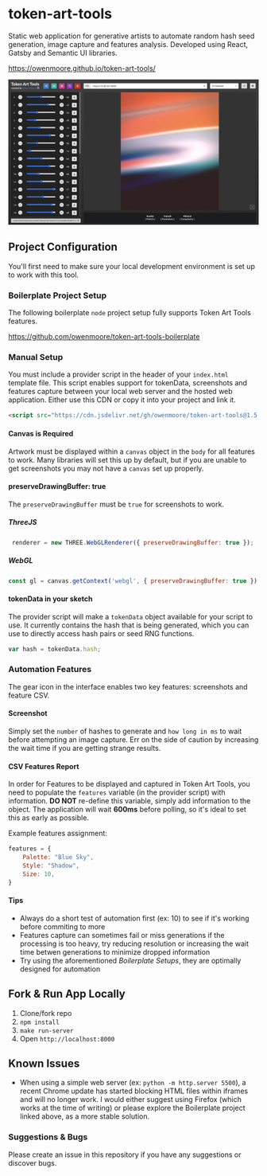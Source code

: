 # token-art-tools
Static web application for generative artists to automate random hash seed generation, image capture and features analysis. Developed using React, Gatsby and Semantic UI libraries.

https://owenmoore.github.io/token-art-tools/

![screenshot](assets/preview.jpg)

## Project Configuration

You'll first need to make sure your local development environment is set up to work with this tool.

### Boilerplate Project Setup

The following boilerplate `node` project setup fully supports Token Art Tools features.

https://github.com/owenmoore/token-art-tools-boilerplate

### Manual Setup

You must include a provider script in the header of your `index.html` template file. This script enables support for tokenData, screenshots and features capture between your local web server and the hosted web application. Either use this CDN or copy it into your project and link it.

```html
<script src="https://cdn.jsdelivr.net/gh/owenmoore/token-art-tools@1.5.2/providers/artblocks.js"></script>
```

#### Canvas is Required

Artwork must be displayed within a `canvas` object in the `body` for all features to work. Many libraries will set this up by default, but if you are unable to get screenshots you may not have a `canvas` set up properly.

#### preserveDrawingBuffer: true

The `preserveDrawingBuffer` must be `true` for screenshots to work.

##### ThreeJS

```javascript
 renderer = new THREE.WebGLRenderer({ preserveDrawingBuffer: true });

```

##### WebGL

```javascript
const gl = canvas.getContext('webgl', { preserveDrawingBuffer: true })
```

#### tokenData in your sketch

The provider script will make a `tokenData` object available for your script to use. It currently contains the hash that is being generated, which you can use to directly access hash pairs or seed RNG functions.

```javascript
var hash = tokenData.hash;
```

### Automation Features

The gear icon in the interface enables two key features: screenshots and feature CSV.


#### Screenshot

Simply set the `number` of hashes to generate and `how long in ms` to wait before attempting an image capture. Err on the side of caution by increasing the wait time if you are getting strange results.

#### CSV Features Report 

In order for Features to be displayed and captured in Token Art Tools, you need to populate the `features` variable (in the provider script) with information. **DO NOT** re-define this variable, simply add information to the object. The application will wait **600ms** before polling, so it's ideal to set this as early as possible.

Example features assignment:

```javascript
features = {
    Palette: "Blue Sky",
    Style: "Shadow",
    Size: 10,
}
```

#### Tips

- Always do a short test of automation first (ex: 10) to see if it's working before commiting to more
- Features capture can sometimes fail or miss generations if the processing is too heavy, try reducing resolution or increasing the wait time betwen generations to minimize dropped information
- Try using the aforementioned *Boilerplate Setups*, they are optimally designed for automation

## Fork & Run App Locally

1. Clone/fork repo
2. `npm install`
3. `make run-server`
4. Open `http://localhost:8000`



## Known Issues

- When using a simple web server (ex: `python -m http.server 5500`), a recent Chrome update has started blocking HTML files within iframes and will no longer work. I would either suggest using Firefox (which works at the time of writing) or please explore the Boilerplate project linked above, as a more stable solution.

### Suggestions & Bugs

Please create an issue in this repository if you have any suggestions or discover bugs.